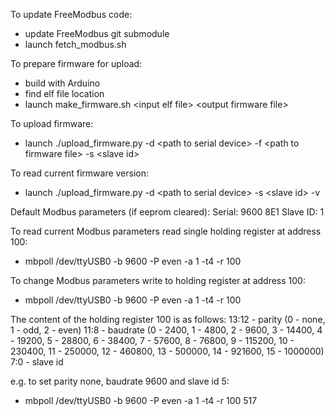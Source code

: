 To update FreeModbus code:
 - update FreeModbus git submodule
 - launch fetch_modbus.sh

To prepare firmware for upload:
 - build with Arduino
 - find elf file location
 - launch make_firmware.sh \<input elf file\> \<output firmware file\>

To upload firmware:
 - launch ./upload_firmware.py -d \<path to serial device\> -f \<path to firmware file\> -s \<slave id\>

To read current firmware version:
 - launch ./upload_firmware.py -d \<path to serial device\> -s \<slave id\> -v


Default Modbus parameters (if eeprom cleared):
Serial: 9600 8E1
Slave ID: 1

To read current Modbus parameters read single holding register at address 100:
 - mbpoll /dev/ttyUSB0 -b 9600 -P even -a 1 -t4 -r 100

To change Modbus parameters write to holding register at address 100:
 - mbpoll /dev/ttyUSB0 -b 9600 -P even -a 1 -t4 -r 100 <value>

The content of the holding register 100 is as follows:
13:12 - parity (0 - none, 1 - odd, 2 - even)
11:8 - baudrate (0 - 2400, 1 - 4800, 2 - 9600, 3 - 14400, 4 - 19200, 5 - 28800, 6 - 38400, 7 - 57600, 8 - 76800,
                 9 - 115200, 10 - 230400, 11 - 250000, 12 - 460800, 13 - 500000, 14 - 921600, 15 - 1000000)
7:0 - slave id

e.g. to set parity none, baudrate 9600 and slave id 5:
 - mbpoll /dev/ttyUSB0 -b 9600 -P even -a 1 -t4 -r 100 517
